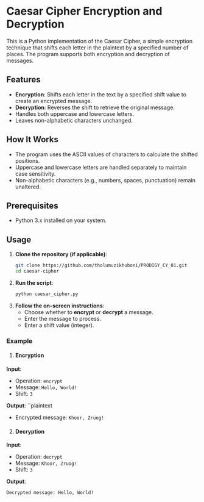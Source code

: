 # Caesar Cipher Encryption and Decryption

This is a Python implementation of the Caesar Cipher, a simple encryption technique that shifts each letter in the plaintext by a specified number of places. The program supports both encryption and decryption of messages.

## Features
- **Encryption**: Shifts each letter in the text by a specified shift value to create an encrypted message.
- **Decryption**: Reverses the shift to retrieve the original message.
- Handles both uppercase and lowercase letters.
- Leaves non-alphabetic characters unchanged.

## How It Works
- The program uses the ASCII values of characters to calculate the shifted positions.
- Uppercase and lowercase letters are handled separately to maintain case sensitivity.
- Non-alphabetic characters (e.g., numbers, spaces, punctuation) remain unaltered.

## Prerequisites
- Python 3.x installed on your system.

## Usage

1. **Clone the repository (if applicable)**:
   ```bash
   git clone https://github.com/tholumuzikhuboni/PRODIGY_CY_01.git
   cd caesar-cipher

2. **Run the script**:
   ```bash
   python caesar_cipher.py

3. **Follow the on-screen instructions**:
   - Choose whether to **encrypt** or **decrypt** a message.
   - Enter the message to process.
   - Enter a shift value (integer).


### Example

1. #### Encryption
**Input**:
- Operation: `encrypt`
- Message: `Hello, World!`
- Shift: `3`

**Output**:
``plaintext
- Encrypted message: `Khoor, Zruog!`

2. #### Decryption
**Input**:
- Operation: `decrypt`
- Message: `Khoor, Zruog!`
- Shift: `3`

**Output**:
```plaintext
Decrypted message: Hello, World!

